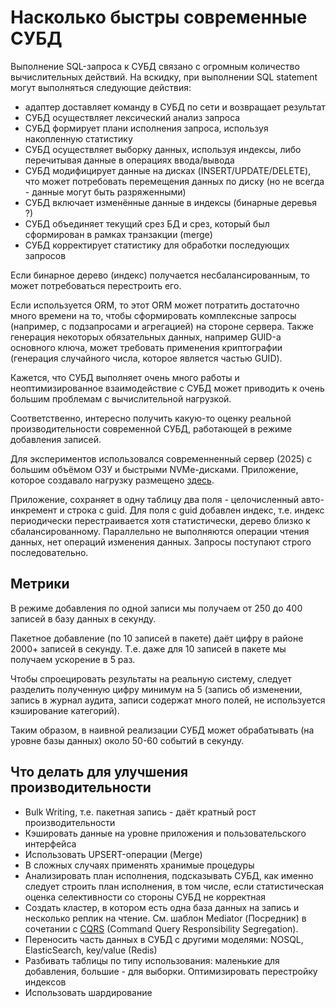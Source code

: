 # Насколько быстры современные СУБД

Выполнение SQL-запроса к СУБД связано с огромным количество вычислительных действий. На вскидку, при выполнении SQL statement могут выполняться следующие действия:

- адаптер доставляет команду в СУБД по сети и возвращает результат
- СУБД осуществляет лексический анализ запроса
- CУБД формирует плани исполнения запроса, используя накопленную статистику
- СУБД осуществляет выборку данных, используя индексы, либо перечитывая данные в операциях ввода/вывода
- СУБД модифицирует данные на дисках (INSERT/UPDATE/DELETE), что может потребовать перемещения данных по диску (но не всегда - данные могут быть разряженными)
- СУБД включает изменённые данные в индексы (бинарные деревья ?)
- СУБД объединяет текущий срез БД и срез, который был сформирован в рамках транзакции (merge)
- СУБД корректирует статистику для обработки последующих запросов

Если бинарное дерево (индекс) получается несбалансированным, то может потребоваться перестроить его.

Если используется ORM, то этот ORM может потратить достаточно много времени на то, чтобы сформировать комплексные запросы (например, с подзапросами и агрегацией) на стороне сервера. Также генерация некоторых обязательных данных, например GUID-а основного ключа, может требовать применения криптографии (генерация случайного числа, которое является частью GUID).

Кажется, что СУБД выполняет очень много работы и неоптимизированное взаимодействие с СУБД может приводить к очень большим проблемам с вычислительной нагрузкой.

Соответственно, интересно получить какую-то оценку реальной производительности современной СУБД, работающей в режиме добавления записей.

Для экспериментов использовался современненный сервер (2025) с большим объёмом ОЗУ и быстрыми NVMe-дисками. Приложение, которое создавало нагрузку размещено [здесь](https://github.com/Kerminator1973/WebDevelopment/tree/master/playground/Benchmark).


Приложение, сохраняет в одну таблицу два поля - целочисленный авто-инкремент и строка с guid. Для поля с guid добавлен индекс, т.е. индекс периодически перестраивается хотя статистически, дерево близко к сбалансированному. Параллельно не выполняются операции чтения данных, нет операций изменения данных. Запросы поступают строго последовательно.

## Метрики

В режиме добавления по одной записи мы получаем от 250 до 400 записей в базу данных в секунду.

Пакетное добавление (по 10 записей в пакете) даёт цифру в районе 2000+ записей в секунду. Т.е. даже для 10 записей в пакете мы получаем ускорение в 5 раз.

Чтобы спроецировать результаты на реальную систему, следует разделить полученную цифру минимум на 5 (запись об изменении, запись в 
журнал аудита, записи содержат много полей, не используется кэширование категорий).

Таким образом, в наивной реализации СУБД может обрабатывать (на уровне базы данных) около 50-60 событий в секунду. 

## Что делать для улучшения производительности

- Bulk Writing, т.е. пакетная запись - даёт кратный рост производительности
- Кэшировать данные на уровне приложения и пользовательского интерфейса
- Использовать UPSERT-операции (Merge)
- В сложных случаях применять хранимые процедуры
- Анализировать план исполнения, подсказывать СУБД, как именно следует строить план исполнения, в том числе, если статистическая оценка селективности со стороны СУБД не корректная
- Создать кластер, в котором есть одна база данных на запись и несколько реплик на чтение. См. шаблон Mediator (Посредник) в сочетании с [CQRS](https://github.com/Kerminator1973/WebDevelopment#CQRS) (Command Query Responsibility Segregation).
- Переносить часть данных в СУБД с другими моделями: NOSQL, ElasticSearch, key/value (Redis)
- Разбивать таблицы по типу использования: маленькие для добавления, большие - для выборки. Оптимизировать перестройку индексов
- Использовать шардирование
